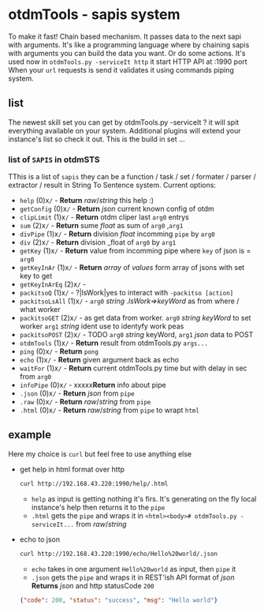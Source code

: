 # otdmTools - sapis system

  To make it fast! Chain based mechanism. It passes data to the next sapi with arguments. It's like a programming language where by chaining sapis with arguments you can build the data you want. Or do some actions.
  It's used now in `otdmTools.py -serviceIt http` it start HTTP API at :1990 port
  When your `url` requests is send it validates it using commands piping system.

## list

  The newest skill set you can get by otdmTools.py -serviceIt ? it will spit everything available on your system. Additional plugins will extend your instance's list so check it out. This is the build in set ...

### list of `SAPIS` in otdmSTS

  TThis is a list of `sapis` they can be a function / task / set / formater / parser / extractor / result
   in String To Sentence system. Current options:
  - `help` (0)x`/` - **Return** _raw_/_string_ this help :)
  - `getConfig` (0)x`/` - **Return** _json_ current known config of otdm
  - `clipLimit` (1)x`/` - **Return** otdm cliper last `arg0` entrys
  - `sum` (2)x`/` - **Return** sume _float_ as sum of `arg0` ,`arg1`
  - `divPipe` (1)x`/` - **Return** division _float_ incomming `pipe` by `arg0`
  - `div` (2)x`/` - **Return** division _float of `arg0` by `arg1`
  - `getKey` (1)x`/` - **Return** value from incomming pipe where `key` of json is =  `arg0`
  - `getKeyInAr` (1)x`/` - **Return** _array_ of _values_ form array of jsons with set key to get
  - `getKeyInArEq` (2)x`/` -
  - `packitsoQ` (1)x`/` - ?|lsWork|yes to interact with `-packitso [action]`
  - `packitsoLsAll` (1)x`/` - `arg0` _string_ _.lsWork=>keyWord_ as from where / what worker
  - `packitsoGET` (2)x`/` - as get data from worker. `arg0` _string_ _keyWord_ to set worker `arg1` _string_ ident use to identyfy work peas
  - `packitsoPOST` (2)x`/` - TODO `arg0` _string_ keyWord, `arg1` _json_ data to POST
  - `otdmTools` (1)x`/` - **Return** result from otdmTools.py `args...`
  - `ping` (0)x`/` - **Return** `pong`
  - `echo` (1)x`/` - **Return** given argument back as echo
  - `waitFor` (1)x`/` - **Return** current otdmTools.py time but with delay in sec from `arg0`
  - `infoPipe` (0)x`/` - xxxxx**Return** info about pipe
  - `.json` (0)x`/` - **Return** _json_ from `pipe`
  - `.raw` (0)x`/` - **Return** _raw_/_string_ from `pipe`
  - `.html` (0)x`/` - **Return** _raw_/_string_ from `pipe` to wrapt `html`

## example

Here my choice is `curl` but feel free to use anything else 
  * get help in html format over http
    ```bash
    curl http://192.168.43.220:1990/help/.html
    ```
    - `help` as input is getting nothing it's firs. It's generating on the fly local instance's help then returns it to the `pipe`
    - `.html` gets the `pipe` and wraps it in `<html><body># otdmTools.py - serviceIt...` from _raw_/_string_

  * echo to json 
    ```bash
    curl http://192.168.43.220:1990/echo/Hello%20world/.json
    ```
    - `echo`  takes in one argument `Hello%20world` as input, then `pipe` it
    - `.json` gets the `pipe` and wraps it in REST'ish API format of _json_
    **Returns** _json_ and http statusCode `200`
    ```json
    {"code": 200, "status": "success", "msg": "Hello world"}
    ```
